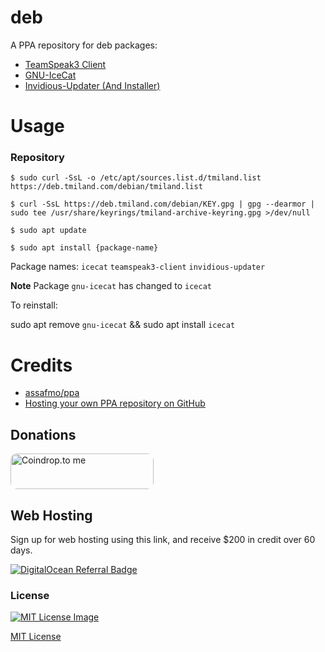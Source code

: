 # deb
 A PPA repository for deb packages:
 
  - [TeamSpeak3 Client](https://github.com/tmiland/TeamSpeak3-Client)
 - [GNU-IceCat](https://www.gnu.org/software/gnuzilla/)
 - [Invidious-Updater (And Installer)](https://github.com/tmiland/Invidious-Updater)

 # Usage

 ### Repository

 ```shell
 $ sudo curl -SsL -o /etc/apt/sources.list.d/tmiland.list https://deb.tmiland.com/debian/tmiland.list
 ```

 ```shell
 $ curl -SsL https://deb.tmiland.com/debian/KEY.gpg | gpg --dearmor | sudo tee /usr/share/keyrings/tmiland-archive-keyring.gpg >/dev/null
 ```

 ```shell
 $ sudo apt update
 ```
 
 ```shell
 $ sudo apt install {package-name}
 ```

Package names: ```icecat``` ```teamspeak3-client``` ```invidious-updater```

**Note**
Package ```gnu-icecat``` has changed to ```icecat```

To reinstall:

sudo apt remove ```gnu-icecat``` && sudo apt install ```icecat```

 # Credits
 
- [assafmo/ppa](https://github.com/assafmo/ppa)
- [Hosting your own PPA repository on GitHub](https://assafmo.github.io/2019/05/02/ppa-repo-hosted-on-github.html)

## Donations
<a href="https://coindrop.to/tmiland" target="_blank"><img src="https://coindrop.to/embed-button.png" style="border-radius: 10px; height: 57px !important;width: 229px !important;" alt="Coindrop.to me"></img></a>

## Web Hosting

Sign up for web hosting using this link, and receive $200 in credit over 60 days.

<a href="https://www.digitalocean.com/?refcode=f1f2b475fca0&amp;utm_campaign=Referral_Invite&amp;utm_medium=Referral_Program&amp;utm_source=badge"><img src="https://web-platforms.sfo2.digitaloceanspaces.com/WWW/Badge%203.svg" alt="DigitalOcean Referral Badge"></a>

### License

[![MIT License Image](https://upload.wikimedia.org/wikipedia/commons/thumb/0/0c/MIT_logo.svg/220px-MIT_logo.svg.png)](https://github.com/tmiland/deb/blob/master/LICENSE)

[MIT License](https://github.com/tmiland/deb/blob/master/LICENSE)
